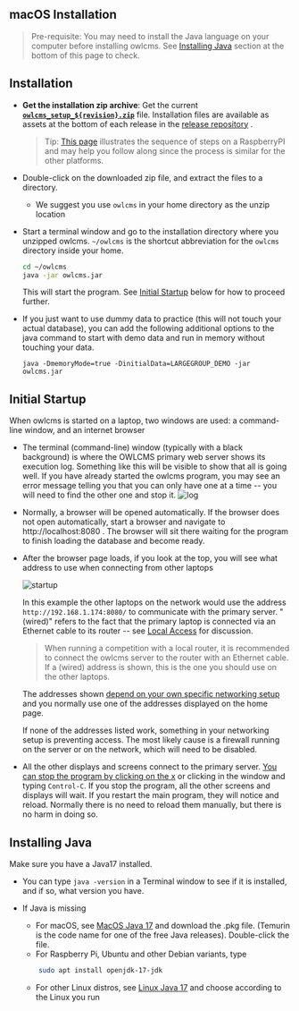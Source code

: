 ## macOS Installation

> Pre-requisite:  You may need to install the Java language on your computer before installing owlcms. See [Installing Java](#installing-java) section at the bottom of this page to check.

## Installation

- **Get the installation zip archive**: Get the current  **[`owlcms_setup_${revision}.zip`](https://github.com/${env.REPO_OWNER}/${env.O_REPO_NAME}/releases/download/${revision}/owlcms_setup_${revision}.zip)** file. Installation files are available as assets at the bottom of each release in the [release repository](https://github.com/owlcms/owlcms4-prerelease/releases/latest) .

  > Tip: [This page](RaspberryInstall) illustrates the sequence of steps on a RaspberryPI and may help you follow along since the process is similar for the other platforms.

- Double-click on the downloaded zip file, and extract the files to a directory. 

  - We suggest you use `owlcms`  in your home directory as the unzip location

- Start a terminal window and go to the installation directory where you unzipped owlcms. `~/owlcms` is the shortcut abbreviation for the `owlcms` directory inside your home. 

  ```bash
  cd ~/owlcms
  java -jar owlcms.jar
  ```
  This will start the program. See [Initial Startup](#initial-startup) below for how to proceed further.

- If you just want to use dummy data to practice (this will not touch your actual database), you can add the following additional options to the java command to start with demo data and run in memory without touching your data.

  ```
  java -DmemoryMode=true -DinitialData=LARGEGROUP_DEMO -jar owlcms.jar
  ```


## Initial Startup

When owlcms is started on a laptop, two windows are used:  a command-line window, and an internet browser

- The terminal (command-line) window (typically with a black background) is where the OWLCMS primary web server shows its execution log.  Something like this will be visible to show that all is going well.  If you have already started the owlcms program, you may see an error message telling you that you can only have one at a time -- you will need to find the other one and stop it.
  ![log](img/LocalInstall/log.png)

- Normally, a browser will be opened automatically.  If the browser does not open automatically, start a browser and navigate to http://localhost:8080 .  The browser will sit there waiting for the program to finish loading the database and become ready.

- After the browser page loads, if you look at the top, you will see what address to use when connecting from other laptops

  ![startup](img/LocalInstall/startup.png)

  In this example the other laptops on the network would use the address `http://192.168.1.174:8080/` to communicate with the primary server.  "(wired)" refers to the fact that the primary laptop is connected via an Ethernet cable to its router -- see [Local Access](EquipmentSetup#local-access-over-a-local-network) for discussion.  

  > When running a competition with a local router, it is recommended to connect the owlcms server to the router with an Ethernet cable.  If a (wired) address is shown, this is the one you should use on the other laptops.
  
  The addresses shown <u>depend on your own specific networking setup</u> and you normally use one of the addresses displayed on the home page.
  
  If none of the addresses listed work, something in your networking setup is preventing access.   The most likely cause is a firewall running on the server or on the network, which will need to be disabled. 

- All the other displays and screens connect to the primary server.  <u>You can stop the program by clicking on the x</u> or clicking in the window and typing `Control-C`.  If you stop the program, all the other screens and displays will wait.  If you restart the main program, they will notice and reload.  Normally there is no need to reload them manually, but there is no harm in doing so.

## Installing Java

Make sure you have a Java17 installed. 

- You can type `java -version` in a Terminal window to see if it is installed, and if so, what version you have.

- If Java is missing

  - For macOS, see [MacOS Java 17](https://adoptium.net/temurin/releases/?os=mac&package=jre&arch=aarch64&version=17) and download the .pkg file. (Temurin is the code name for one of the free Java releases). Double-click the file.
  - For Raspberry Pi, Ubuntu and other Debian variants, type


  ```bash
      sudo apt install openjdk-17-jdk
  ```

  - For other Linux distros, see [Linux Java 17](https://adoptium.net/temurin/releases/?os=linux&package=jre&arch=any&version=17) and choose according to the Linux you run